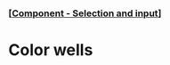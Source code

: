 ### [[Component - Selection and input](./human-interface-guidelines-markdown/Component/selection-and-input.md)]  
  
# **Color wells**  


